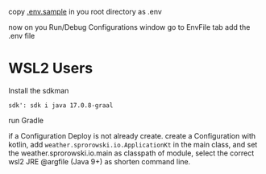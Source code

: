 copy [.env.sample](.env.sample) in you root directory as .env

now on you Run/Debug Configurations window go to EnvFile tab add the .env file


# WSL2 Users

Install the sdkman
```shell
sdk': sdk i java 17.0.8-graal
```

run Gradle

if a Configuration Deploy is not already create.
create a Configuration with kotlin, add `weather.sprorowski.io.ApplicationKt` in the main class,
and set the weather.sprorowski.io.main as classpath of module, select the correct wsl2 JRE
@argfile (Java 9+) as shorten command line.



